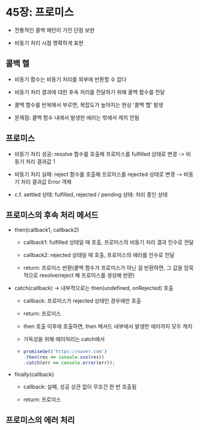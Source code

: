 # 45장: 프로미스

- 전통적인 콜백 패턴이 가진 단점 보완

- 비동기 처리 시점 명확하게 표현



## 콜백 헬

- 비동기 함수는 비동기 처리를 외부에 반환할 수 없다

- 비동기 처리 결과에 대한 후속 처리를 전달하기 위해 콜백 함수를 전달 

- 콜백 함수를 반복해서 부르면, 복잡도가 높아지는 현상 '콜백 헬' 발생

- 문제점: 콜백 함수 내에서 발생한 에러는 밖에서 캐치 안됨

 

## 프로미스

- 비동기 처리 성공: resolve 함수를 호출해 프로미스를 fulfilled 상태로 변경
  -> 비동기 처리 결과값 1

- 비동기 처리 실패: reject 함수를 호출해 프로미스를 rejected 상태로 변경
  -> 비동기 처리 결과값 Error 객체

- c.f. settled 상태: fulfilled, rejected / pending 상태: 처리 중인 상태 



## 프로미스의 후속 처리 메서드

- then(callback1, callback2)
  
  - callback1: fulfilled 상태일 때 호출, 프로미스의 비동기 처리 결과 인수로 전달
  
  - callback2: rejected 상태일 때 호출, 프로미스의 에러를 인수로 전달
  
  - return: 프로미스 반환(콜백 함수가 프로미스가 아닌 걸 반환하면, 그 값을 암묵적으로 resolve/reject 해 프로미스를 생성해 반환)

- catch(callback) -> 내부적으로는 then(undefined, onRejected) 호출
  
  - callback: 프로미스가 rejected 상태인 경우에만 호출
  
  - return: 프로미스
  
  - then 호출 이후에 호출하면, then 메서드 내부에서 발생한 에러까지 모두 캐치 
  
  - 가독성을 위해 에러처리는 catch에서
  
  - ``` javascript
    promiseGet('https://naver.com')
    .then(res => console.xxx(res))
    .catch(err => console.error(err));
    ```

- finally(callback)
  
  - callback: 실패, 성공 상관 없이 무조건 한 번 호출됨
  
  - return: 프로미스 



## 프로미스의 에러 처리





